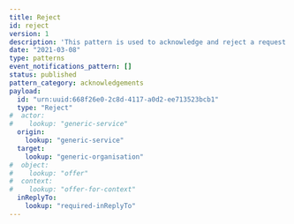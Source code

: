```yaml
---
title: Reject
id: reject
version: 1
description: 'This pattern is used to acknowledge and reject a request (`Offer`). This should be interpreted to mean that the `target` will take no further action with regard to this `Offer`. It does not imply any kind of outcome beyond this.'
date: "2021-03-08"
type: patterns
event_notifications_pattern: []
status: published
pattern_category: acknowledgements
payload:
  id: "urn:uuid:668f26e0-2c8d-4117-a0d2-ee713523bcb1"
  type: "Reject"
#  actor:
#    lookup: "generic-service"
  origin:
    lookup: "generic-service"
  target:
    lookup: "generic-organisation"
#  object:
#    lookup: "offer"
#  context:
#    lookup: "offer-for-context"
  inReplyTo:
    lookup: "required-inReplyTo"
---
```


